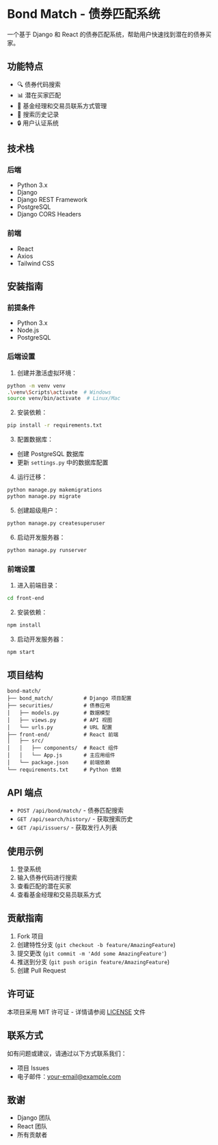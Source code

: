 # Bond Match - 债券匹配系统

一个基于 Django 和 React 的债券匹配系统，帮助用户快速找到潜在的债券买家。

## 功能特点

- 🔍 债券代码搜索
- 📊 潜在买家匹配
- 👥 基金经理和交易员联系方式管理
- 📝 搜索历史记录
- 🔒 用户认证系统

## 技术栈

### 后端
- Python 3.x
- Django
- Django REST Framework
- PostgreSQL
- Django CORS Headers

### 前端
- React
- Axios
- Tailwind CSS

## 安装指南

### 前提条件
- Python 3.x
- Node.js
- PostgreSQL

### 后端设置

1. 创建并激活虚拟环境：
```bash
python -m venv venv
.\venv\Scripts\activate  # Windows
source venv/bin/activate  # Linux/Mac
```

2. 安装依赖：
```bash
pip install -r requirements.txt
```

3. 配置数据库：
- 创建 PostgreSQL 数据库
- 更新 `settings.py` 中的数据库配置

4. 运行迁移：
```bash
python manage.py makemigrations
python manage.py migrate
```

5. 创建超级用户：
```bash
python manage.py createsuperuser
```

6. 启动开发服务器：
```bash
python manage.py runserver
```

### 前端设置

1. 进入前端目录：
```bash
cd front-end
```

2. 安装依赖：
```bash
npm install
```

3. 启动开发服务器：
```bash
npm start
```

## 项目结构

```
bond-match/
├── bond_match/          # Django 项目配置
├── securities/          # 债券应用
│   ├── models.py        # 数据模型
│   ├── views.py         # API 视图
│   └── urls.py          # URL 配置
├── front-end/           # React 前端
│   ├── src/
│   │   ├── components/  # React 组件
│   │   └── App.js       # 主应用组件
│   └── package.json     # 前端依赖
└── requirements.txt     # Python 依赖
```

## API 端点

- `POST /api/bond/match/` - 债券匹配搜索
- `GET /api/search/history/` - 获取搜索历史
- `GET /api/issuers/` - 获取发行人列表

## 使用示例

1. 登录系统
2. 输入债券代码进行搜索
3. 查看匹配的潜在买家
4. 查看基金经理和交易员联系方式

## 贡献指南

1. Fork 项目
2. 创建特性分支 (`git checkout -b feature/AmazingFeature`)
3. 提交更改 (`git commit -m 'Add some AmazingFeature'`)
4. 推送到分支 (`git push origin feature/AmazingFeature`)
5. 创建 Pull Request

## 许可证

本项目采用 MIT 许可证 - 详情请参阅 [LICENSE](LICENSE) 文件

## 联系方式

如有问题或建议，请通过以下方式联系我们：
- 项目 Issues
- 电子邮件：[your-email@example.com](mailto:your-email@example.com)

## 致谢

- Django 团队
- React 团队
- 所有贡献者 